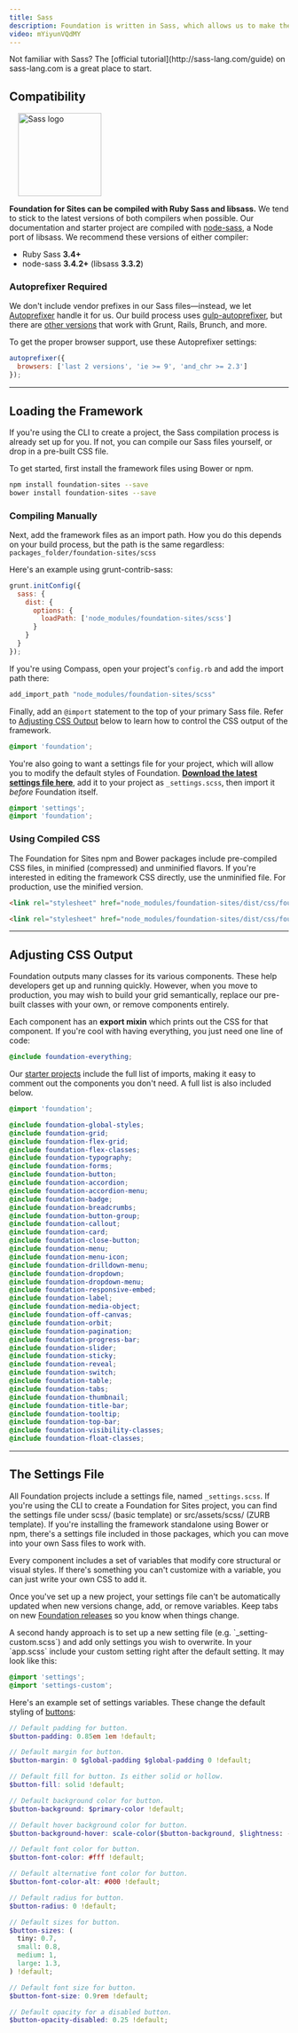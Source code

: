 ```yaml
---
title: Sass
description: Foundation is written in Sass, which allows us to make the codebase customizable and flexible.
video: mYiyunVQdMY
---
```


<div class="primary callout">
  <p>Not familiar with Sass? The [official tutorial](http://sass-lang.com/guide) on sass-lang.com is a great place to start.</p>
</div>

## Compatibility

<img src="assets/img/logos/sass-logo.svg" alt="Sass logo" class="float-right" style="width: 150px; height: 150px; margin-left: 1rem;">

**Foundation for Sites can be compiled with Ruby Sass and libsass.** We tend to stick to the latest versions of both compilers when possible. Our documentation and starter project are compiled with [node-sass](https://github.com/sass/node-sass), a Node port of libsass. We recommend these versions of either compiler:

- Ruby Sass **3.4+**
- node-sass **3.4.2+** (libsass **3.3.2**)

### Autoprefixer Required

We don't include vendor prefixes in our Sass files&mdash;instead, we let [Autoprefixer](https://github.com/postcss/autoprefixer) handle it for us. Our build process uses [gulp-autoprefixer](https://github.com/sindresorhus/gulp-autoprefixer), but there are [other versions](https://github.com/postcss/autoprefixer#usage) that work with Grunt, Rails, Brunch, and more.

To get the proper browser support, use these Autoprefixer settings:

```js
autoprefixer({
  browsers: ['last 2 versions', 'ie >= 9', 'and_chr >= 2.3']
});
```

---

## Loading the Framework

If you're using the CLI to create a project, the Sass compilation process is already set up for you. If not, you can compile our Sass files yourself, or drop in a pre-built CSS file.

To get started, first install the framework files using Bower or npm.

```bash
npm install foundation-sites --save
bower install foundation-sites --save
```

### Compiling Manually

Next, add the framework files as an import path. How you do this depends on your build process, but the path is the same regardless: `packages_folder/foundation-sites/scss`

Here's an example using grunt-contrib-sass:

```js
grunt.initConfig({
  sass: {
    dist: {
      options: {
        loadPath: ['node_modules/foundation-sites/scss']
      }
    }
  }
});
```

If you're using Compass, open your project's `config.rb` and add the import path there:

```ruby
add_import_path "node_modules/foundation-sites/scss"
```

Finally, add an `@import` statement to the top of your primary Sass file. Refer to [Adjusting CSS Output](#adjusting-css-output) below to learn how to control the CSS output of the framework.

```scss
@import 'foundation';
```

You're also going to want a settings file for your project, which will allow you to modify the default styles of Foundation. **[Download the latest settings file here](https://raw.githubusercontent.com/zurb/foundation-sites/master/scss/settings/_settings.scss)**, add it to your project as `_settings.scss`, then import it *before* Foundation itself.

```scss
@import 'settings';
@import 'foundation';
```

### Using Compiled CSS

The Foundation for Sites npm and Bower packages include pre-compiled CSS files, in minified (compressed) and unminified flavors. If you're interested in editing the framework CSS directly, use the unminified file. For production, use the minified version.

```html
<link rel="stylesheet" href="node_modules/foundation-sites/dist/css/foundation-sites.css">

<link rel="stylesheet" href="node_modules/foundation-sites/dist/css/foundation-sites.min.css">
```

---

## Adjusting CSS Output

Foundation outputs many classes for its various components. These help developers get up and running quickly. However, when you move to production, you may wish to build your grid semantically, replace our pre-built classes with your own, or remove components entirely.

Each component has an **export mixin** which prints out the CSS for that component. If you're cool with having everything, you just need one line of code:

```scss
@include foundation-everything;
```

Our [starter projects](starter-projects.html) include the full list of imports, making it easy to comment out the components you don't need. A full list is also included below. 

```scss
@import 'foundation';

@include foundation-global-styles;
@include foundation-grid;
@include foundation-flex-grid;
@include foundation-flex-classes;
@include foundation-typography;
@include foundation-forms;
@include foundation-button;
@include foundation-accordion;
@include foundation-accordion-menu;
@include foundation-badge;
@include foundation-breadcrumbs;
@include foundation-button-group;
@include foundation-callout;
@include foundation-card;
@include foundation-close-button;
@include foundation-menu;
@include foundation-menu-icon;
@include foundation-drilldown-menu;
@include foundation-dropdown;
@include foundation-dropdown-menu;
@include foundation-responsive-embed;
@include foundation-label;
@include foundation-media-object;
@include foundation-off-canvas;
@include foundation-orbit;
@include foundation-pagination;
@include foundation-progress-bar;
@include foundation-slider;
@include foundation-sticky;
@include foundation-reveal;
@include foundation-switch;
@include foundation-table;
@include foundation-tabs;
@include foundation-thumbnail;
@include foundation-title-bar;
@include foundation-tooltip;
@include foundation-top-bar;
@include foundation-visibility-classes;
@include foundation-float-classes;
```

---

## The Settings File

All Foundation projects include a settings file, named `_settings.scss`. If you're using the CLI to create a Foundation for Sites project, you can find the settings file under scss/ (basic template) or src/assets/scss/ (ZURB template). If you're installing the framework standalone using Bower or npm, there's a settings file included in those packages, which you can move into your own Sass files to work with.

Every component includes a set of variables that modify core structural or visual styles. If there's something you can't customize with a variable, you can just write your own CSS to add it.

<div class="callout warning">
  <p>Once you've set up a new project, your settings file can't be automatically updated when new versions change, add, or remove variables. Keep tabs on new <a href="https://github.com/zurb/foundation/releases">Foundation releases</a> so you know when things change.</p>
  <p>
  A second handy approach is to set up a new setting file (e.g. `_setting-custom.scss`) and add only settings you wish to overwrite. In your `app.scss` include your custom setting right after the default setting. It may look like this:
  </p>
</div>

```scss
@import 'settings';
@import 'settings-custom';
```



Here's an example set of settings variables. These change the default styling of [buttons](button.html):

```scss
// Default padding for button.
$button-padding: 0.85em 1em !default;

// Default margin for button.
$button-margin: 0 $global-padding $global-padding 0 !default;

// Default fill for button. Is either solid or hollow.
$button-fill: solid !default;

// Default background color for button.
$button-background: $primary-color !default;

// Default hover background color for button.
$button-background-hover: scale-color($button-background, $lightness: -15%) !default;

// Default font color for button.
$button-font-color: #fff !default;

// Default alternative font color for button.
$button-font-color-alt: #000 !default;

// Default radius for button.
$button-radius: 0 !default;

// Default sizes for button.
$button-sizes: (
  tiny: 0.7,
  small: 0.8,
  medium: 1,
  large: 1.3,
) !default;

// Default font size for button.
$button-font-size: 0.9rem !default;

// Default opacity for a disabled button.
$button-opacity-disabled: 0.25 !default;
```
